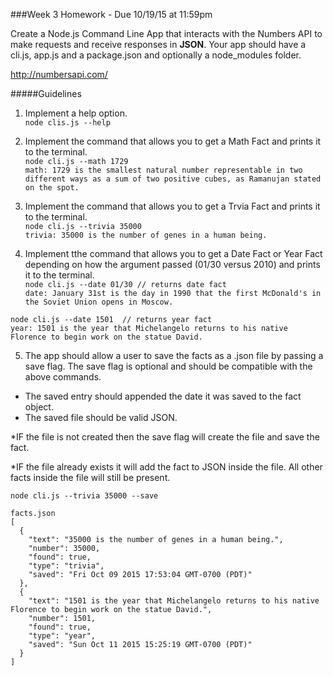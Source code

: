 ###Week 3 Homework - Due 10/19/15 at 11:59pm

Create a Node.js Command Line App that interacts with the Numbers API to make requests and receive responses in **JSON**.  Your app should have a cli.js, app.js and a package.json and optionally a node_modules folder.<br/>

http://numbersapi.com/

#####Guidelines

 1. Implement a help option. <br/>
`node clis.js --help`

 2. Implement the command that allows you to get a Math Fact and prints it to the terminal. <br/>
    `node cli.js --math 1729` <br />
    `math: 1729 is the smallest natural number representable in two different ways as a sum of two positive cubes, as Ramanujan stated on the spot.`

 3. Implement the command that allows you to get a Trvia Fact and prints it to the terminal.<br/>
`node cli.js --trivia 35000` <br/>
`trivia: 35000 is the number of genes in a human being.`

 4. Implement tthe command that allows you to get a Date Fact or Year Fact depending on how the argument passed (01/30 versus 2010) and prints it to the terminal.<br/>
 `node cli.js --date 01/30 // returns date fact` <br/>
 `date: January 31st is the day in 1990 that the first McDonald's in the Soviet Union opens in Moscow.` <br/>

 `node cli.js --date 1501  // returns year fact`<br/>
 `year: 1501 is the year that Michelangelo returns to his native Florence to begin work on the statue David.`

 5. The app should allow a user to save the facts as a .json file by passing a save flag. The save flag is optional and should be compatible with the above commands.

- The saved entry should appended the date it was saved to the fact object.
- The saved file should be valid JSON.

*IF the file is not created then the save flag will create the file and save the fact.
    
*IF the file already exists it will add the fact to JSON inside the file. All other facts inside the file will still be present.
    
    node cli.js --trivia 35000 --save

    facts.json
    [
      {
        "text": "35000 is the number of genes in a human being.",
        "number": 35000,
        "found": true,
        "type": "trivia",
        "saved": "Fri Oct 09 2015 17:53:04 GMT-0700 (PDT)"
      },
      {
        "text": "1501 is the year that Michelangelo returns to his native Florence to begin work on the statue David.",
        "number": 1501,
        "found": true,
        "type": "year",
        "saved": "Sun Oct 11 2015 15:25:19 GMT-0700 (PDT)"
      }
    ]



